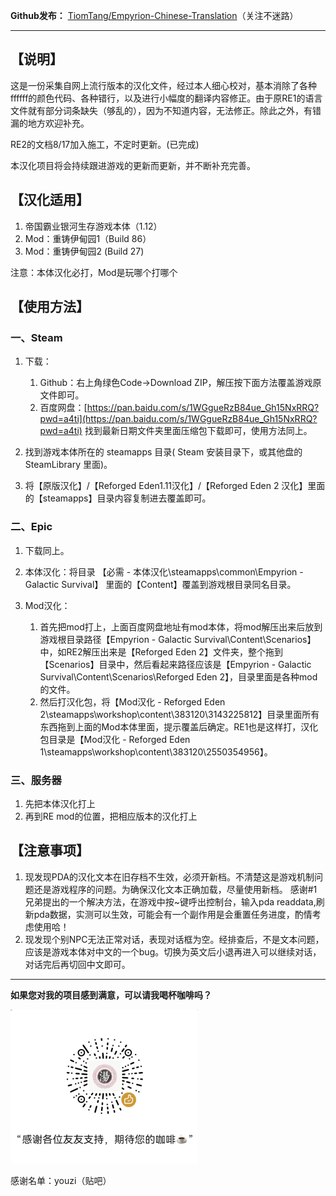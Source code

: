 **Github发布：**  [TiomTang/Empyrion-Chinese-Translation](https://github.com/TiomTang/Empyrion-Chinese-Translation)（关注不迷路）

---

## 【说明】

这是一份采集自网上流行版本的汉化文件，经过本人细心校对，基本消除了各种ffffff的颜色代码、各种错行，以及进行小幅度的翻译内容修正。由于原RE1的语言文件就有部分词条缺失（够乱的），因为不知道内容，无法修正。除此之外，有错漏的地方欢迎补充。

RE2的文档8/17加入施工，不定时更新。(已完成)

本汉化项目将会持续跟进游戏的更新而更新，并不断补充完善。

## 【汉化适用】

1. 帝国霸业银河生存游戏本体（1.12）
2. Mod：重铸伊甸园1（Build 86）
3. Mod：重铸伊甸园2 (Build 27)

注意：本体汉化必打，Mod是玩哪个打哪个

## 【使用方法】

### 一、Steam

1. 下载：

    1. Github：右上角绿色Code→Download ZIP，解压按下面方法覆盖游戏原文件即可。
    2. 百度网盘：[https://pan.baidu.com/s/1WGgueRzB84ue_Gh15NxRRQ?pwd=a4ti](https://pan.baidu.com/s/1WGgueRzB84ue_Gh15NxRRQ?pwd=a4ti) 找到最新日期文件夹里面压缩包下载即可，使用方法同上。
2. 找到游戏本体所在的 steamapps 目录( Steam 安装目录下，或其他盘的 SteamLibrary 里面)。
3. 将【原版汉化】/【Reforged Eden1.11汉化】/【Reforged Eden 2 汉化】里面的【steamapps】目录内容复制进去覆盖即可。

### 二、Epic

1. 下载同上。
2. 本体汉化：将目录 【必需 - 本体汉化\steamapps\common\Empyrion - Galactic Survival】 里面的【Content】覆盖到游戏根目录同名目录。
3. Mod汉化：

    1. 首先把mod打上，上面百度网盘地址有mod本体，将mod解压出来后放到游戏根目录路径【Empyrion - Galactic Survival\Content\Scenarios】中，如RE2解压出来是【Reforged Eden 2】文件夹，整个拖到【Scenarios】目录中，然后看起来路径应该是【Empyrion - Galactic Survival\Content\Scenarios\Reforged Eden 2】，目录里面是各种mod的文件。
    2. 然后打汉化包，将【Mod汉化 - Reforged Eden 2\steamapps\workshop\content\\383120\\3143225812】目录里面所有东西拖到上面的Mod本体里面，提示覆盖后确定。RE1也是这样打，汉化包目录是【Mod汉化 - Reforged Eden 1\steamapps\workshop\content\\383120\\2550354956】。

### 三、服务器

1. 先把本体汉化打上
2. 再到RE mod的位置，把相应版本的汉化打上


## 【注意事项】

1. 现发现PDA的汉化文本在旧存档不生效，必须开新档。不清楚这是游戏机制问题还是游戏程序的问题。为确保汉化文本正确加载，尽量使用新档。
    感谢#1兄弟提出的一个解决方法，在游戏中按~键呼出控制台，输入pda readdata,刷新pda数据，实测可以生效，可能会有一个副作用是会重置任务进度，酌情考虑使用哈！
2. 现发现个别NPC无法正常对话，表现对话框为空。经排查后，不是文本问题，应该是游戏本体对中文的一个bug。切换为英文后小退再进入可以继续对话，对话完后再切回中文即可。


---

**如果您对我的项目感到满意，可以请我喝杯咖啡吗？**

![赞赏码](assets/赞赏码.png)

感谢名单：youzi（贴吧）